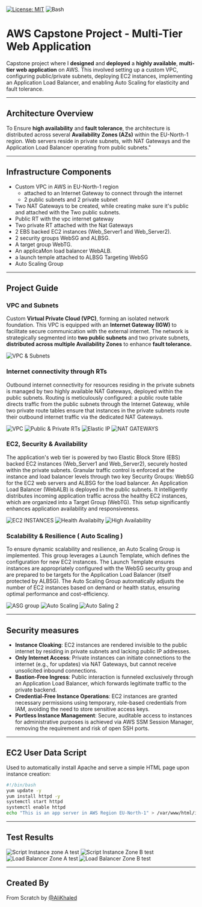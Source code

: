 [![License: MIT](https://img.shields.io/badge/License-MIT-yellow.svg)](LICENSE)
![Bash](https://img.shields.io/badge/language-Bash-blue.svg)


# AWS Capstone Project - Multi-Tier Web Application

Capstone project where I **designed** and **deployed** a **highly available**, **multi-tier web application** on AWS. This involved setting up a custom VPC, configuring public/private subnets, deploying EC2 instances, implementing an Application Load Balancer, and enabling Auto Scaling for elasticity and fault tolerance.

---

## Architecture Overview

To Ensure **high availability** and **fault tolerance**, the architecture is distributed across several **Availability Zones (AZs)** within
 the EU-North-1 region. Web servers reside in private subnets, with NAT Gateways and the Application Load Balancer operating from public subnets."
 
---

## Infrastructure Components

- Custom VPC in AWS in EU-North-1 region
  - attached to an Internet Gateway to connect through the internet  
  - 2 public subnets and 2 private subnet 
- Two NAT Gateways to be created, while creating make sure it's public and attached with the Two public subnets.
- Public RT with the vpc internet gateway 
- Two private RT  attached with the Nat Gateways
- 2 EBS backed EC2 instances (Web_Server1 and Web_Server2).
- 2 security groups WebSG and ALBSG.
- A target group WebTG.
- An applicaMon load balancer WebALB.
- a launch temple attached to ALBSG Targeting WebSG
- Auto Scaling Group


---

## Project Guide

### VPC and Subnets

Custom **Virtual Private Cloud (VPC)**, forming an isolated network foundation. This VPC is equipped with an **Internet Gateway (IGW)** 
to facilitate secure communication with the external internet. The network is strategically segmented into **two public subnets** and
 two private subnets, **distributed across multiple Availability Zones** to enhance **fault tolerance.**

![VPC & Subnets](https://github.com/AliKhaledElbaqly/AWS-PROJECT-1/blob/main/Media/vpc%20&%20subnets%20.png?raw=true)

### Internet connectivity through RTs 

Outbound internet connectivity for resources residing in the private subnets is managed by two highly available NAT Gateways, deployed within the public subnets. Routing is meticulously configured: a public route table directs traffic from the public subnets through the Internet Gateway, while 
two private route tables ensure that instances in the private subnets route their outbound internet traffic via the dedicated NAT Gateways.

![VPC](https://github.com/AliKhaledElbaqly/AWS-PROJECT-1/blob/main/Media/project%20vpc.png?raw=true)
![Public & Private RTs](https://github.com/AliKhaledElbaqly/AWS-PROJECT-1/blob/main/Media/RT%20Public%20&%20Private%20.png?raw=true)
![Elastic IP](https://github.com/AliKhaledElbaqly/AWS-PROJECT-1/blob/main/Media/ELastic%20IP%20for%20Nat%20GW.png?raw=true)
![NAT GATEWAYS](https://github.com/AliKhaledElbaqly/AWS-PROJECT-1/blob/main/Media/NAT%20GATEWAYS.png?raw=true)


### EC2, Security & Availability 

The application's web tier is powered by two Elastic Block Store (EBS) backed EC2 instances (Web_Server1 and Web_Server2), securely hosted within the private subnets. Granular traffic control is enforced at the instance and load balancer levels through two key Security Groups: WebSG for the EC2 web servers and ALBSG for the load balancer.
An Application Load Balancer (WebALB) is deployed in the public subnets. It intelligently distributes incoming application traffic across the healthy EC2 instances, which are organized into a Target Group (WebTG). This setup significantly enhances application availability and responsiveness.

![EC2 INSTANCES](https://github.com/AliKhaledElbaqly/AWS-PROJECT-1/blob/main/Media/EC2%20Instances%20servers.png?raw=true)
![Health Availabilty](https://github.com/AliKhaledElbaqly/AWS-PROJECT-1/blob/main/Media/Availability%20Test.png?raw=true)
![High Availability](https://github.com/AliKhaledElbaqly/AWS-PROJECT-1/blob/main/Media/High%20availability.png?raw=true)


### Scalability & Resilience ( Auto Scaling )

To ensure dynamic scalability and resilience, an Auto Scaling Group is implemented. This group leverages a Launch Template, which defines the configuration for new EC2 instances. The Launch Template ensures instances are appropriately configured with the WebSG security group and are prepared to be targets for the Application Load Balancer (itself protected by ALBSG). The Auto Scaling Group automatically adjusts the number of EC2 instances based on demand or health status, ensuring optimal performance and cost-efficiency.

![ASG group](https://github.com/AliKhaledElbaqly/AWS-PROJECT-1/blob/main/Media/Auto%20Scaling.png?raw=true)
![Auto Scaling](https://github.com/AliKhaledElbaqly/AWS-PROJECT-1/blob/main/Media/Auto%20scaling%20test.png?raw=true)
![Auto Saling 2](https://github.com/AliKhaledElbaqly/AWS-PROJECT-1/blob/main/Media/Auto%20scaling%20test.png?raw=true)

---

## Security measures 

- **Instance Cloaking**: EC2 instances are rendered invisible to the public internet by residing in private subnets and lacking public IP addresses.
- **Only Internet Access**: Private instances can initiate connections to the internet (e.g., for updates) via NAT Gateways, but cannot receive unsolicited inbound connections.
- **Bastion-Free Ingress**: Public interaction is funneled exclusively through an Application Load Balancer, which forwards legitimate traffic to the private backend.
- **Credential-Free Instance Operations**: EC2 instances are granted necessary permissions using temporary, role-based credentials from IAM, avoiding the need to store sensitive access keys.
- **Portless Instance Management**: Secure, auditable access to instances for administrative purposes is achieved via AWS SSM Session Manager, removing the requirement and risk of open SSH ports.

---
## EC2 User Data Script 

Used to automatically install Apache and serve a simple HTML page upon instance creation:

```bash
#!/bin/bash
yum update -y
yum install httpd -y
systemctl start httpd
systemctl enable httpd
echo "This is an app server in AWS Region EU-North-1" > /var/www/html/index.html
```
---
## Test Results

![Script Instance zone A test](https://github.com/AliKhaledElbaqly/AWS-PROJECT-1/blob/main/Media/User%20Data%20Test.png?raw=true)
![Script Instance Zone B test](https://github.com/AliKhaledElbaqly/AWS-PROJECT-1/blob/main/Media/User%20Data%20Test.png?raw=true)
![Load Balancer Zone A test](https://github.com/AliKhaledElbaqly/AWS-PROJECT-1/blob/main/Media/Load%20Balancer%202.png?raw=true)
![Load Balancer Zone B test](https://github.com/AliKhaledElbaqly/AWS-PROJECT-1/blob/main/Media/Load%20Balancer%201.png?raw=true)

---

## Created By

From Scratch by  [@AliKhaled](https://github.com/AliKhaledElbaqly)
